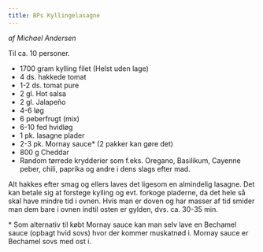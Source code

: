 ```yaml
---
title: BPs Kyllingelasagne
---
```

*af Michael Andersen*

Til ca. 10 personer.

 * 1700 gram kylling filet (Helst uden lage)
 * 4 ds. hakkede tomat
 * 1-2 ds. tomat pure
 * 2 gl. Hot salsa
 * 2 gl. Jalapeño
 * 4-6 løg
 * 6 peberfrugt (mix)
 * 6-10 fed hvidløg
 * 1 pk. lasagne plader
 * 2-3 pk. Mornay sauce* (2 pakker kan gøre det)
 * 800 g Cheddar
 * Random tørrede krydderier som f.eks. Oregano, Basilikum, Cayenne
   peber, chili, paprika og andre i dens slags efter mad.

Alt hakkes efter smag og ellers laves det ligesom en almindelig
lasagne. Det kan betale sig at forstege kylling og evt. forkoge
pladerne, da det hele så skal have mindre tid i ovnen. Hvis man er
doven og har masser af tid smider man dem bare i ovnen indtil osten er
gylden, dvs. ca. 30-35 min.

\* Som alternativ til købt Mornay sauce kan man selv lave en Bechamel
sauce (opbagt hvid sovs) hvor der kommer muskatnød i. Mornay sauce er
Bechamel sovs med ost i.
